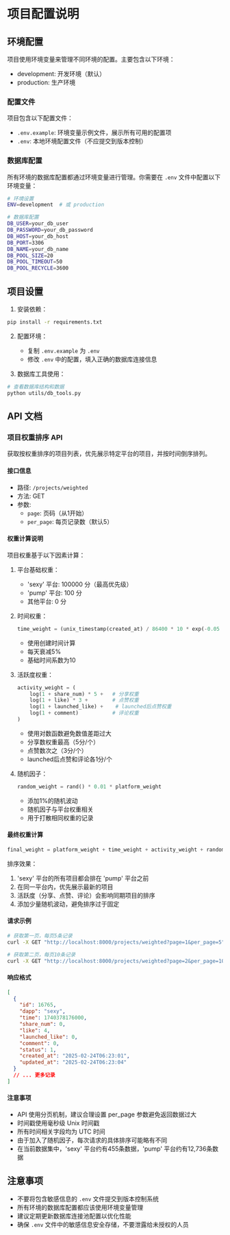 # 项目配置说明

## 环境配置

项目使用环境变量来管理不同环境的配置。主要包含以下环境：

- development: 开发环境（默认）
- production: 生产环境

### 配置文件

项目包含以下配置文件：

- `.env.example`: 环境变量示例文件，展示所有可用的配置项
- `.env`: 本地环境配置文件（不应提交到版本控制）

### 数据库配置

所有环境的数据库配置都通过环境变量进行管理。你需要在 `.env` 文件中配置以下环境变量：

```bash
# 环境设置
ENV=development  # 或 production

# 数据库配置
DB_USER=your_db_user
DB_PASSWORD=your_db_password
DB_HOST=your_db_host
DB_PORT=3306
DB_NAME=your_db_name
DB_POOL_SIZE=20
DB_POOL_TIMEOUT=50
DB_POOL_RECYCLE=3600
```

## 项目设置

1. 安装依赖：
```bash
pip install -r requirements.txt
```

2. 配置环境：
   - 复制 `.env.example` 为 `.env`
   - 修改 `.env` 中的配置，填入正确的数据库连接信息

3. 数据库工具使用：
```bash
# 查看数据库结构和数据
python utils/db_tools.py
```

## API 文档

### 项目权重排序 API

获取按权重排序的项目列表，优先展示特定平台的项目，并按时间倒序排列。

#### 接口信息

- 路径: `/projects/weighted`
- 方法: GET
- 参数:
  - `page`: 页码（从1开始）
  - `per_page`: 每页记录数（默认5）

#### 权重计算说明

项目权重基于以下因素计算：

1. 平台基础权重：
   - 'sexy' 平台: 100000 分（最高优先级）
   - 'pump' 平台: 100 分
   - 其他平台: 0 分

2. 时间权重：
   ```python
   time_weight = (unix_timestamp(created_at) / 86400 * 10 * exp(-0.05 * datediff(now(), created_at)))
   ```
   - 使用创建时间计算
   - 每天衰减5%
   - 基础时间系数为10

3. 活跃度权重：
   ```python
   activity_weight = (
       log(1 + share_num) * 5 +   # 分享权重
       log(1 + like) * 3 +        # 点赞权重
       log(1 + launched_like) +    # launched后点赞权重
       log(1 + comment)           # 评论权重
   )
   ```
   - 使用对数函数避免数值差距过大
   - 分享数权重最高（5分/个）
   - 点赞数次之（3分/个）
   - launched后点赞和评论各1分/个

4. 随机因子：
   ```python
   random_weight = rand() * 0.01 * platform_weight
   ```
   - 添加1%的随机波动
   - 随机因子与平台权重相关
   - 用于打散相同权重的记录

#### 最终权重计算

```python
final_weight = platform_weight + time_weight + activity_weight + random_weight
```

排序效果：
1. 'sexy' 平台的所有项目都会排在 'pump' 平台之前
2. 在同一平台内，优先展示最新的项目
3. 活跃度（分享、点赞、评论）会影响同期项目的排序
4. 添加少量随机波动，避免排序过于固定

#### 请求示例

```bash
# 获取第一页，每页5条记录
curl -X GET "http://localhost:8000/projects/weighted?page=1&per_page=5" -H "accept: application/json"

# 获取第二页，每页10条记录
curl -X GET "http://localhost:8000/projects/weighted?page=2&per_page=10" -H "accept: application/json"
```

#### 响应格式

```json
[
  {
    "id": 16765,
    "dapp": "sexy",
    "time": 1740378176000,
    "share_num": 0,
    "like": 4,
    "launched_like": 0,
    "comment": 0,
    "status": 1,
    "created_at": "2025-02-24T06:23:01",
    "updated_at": "2025-02-24T06:23:04"
  }
  // ... 更多记录
]
```

#### 注意事项

- API 使用分页机制，建议合理设置 per_page 参数避免返回数据过大
- 时间戳使用毫秒级 Unix 时间戳
- 所有时间相关字段均为 UTC 时间
- 由于加入了随机因子，每次请求的具体排序可能略有不同
- 在当前数据集中，'sexy' 平台约有455条数据，'pump' 平台约有12,736条数据

## 注意事项

- 不要将包含敏感信息的 `.env` 文件提交到版本控制系统
- 所有环境的数据库配置都应该使用环境变量管理
- 建议定期更新数据库连接池配置以优化性能
- 确保 `.env` 文件中的敏感信息安全存储，不要泄露给未授权的人员 
